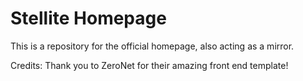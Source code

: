 # Stellite Homepage

This is a repository for the official homepage, also acting as a mirror.

Credits:
Thank you to ZeroNet for their amazing front end template!
